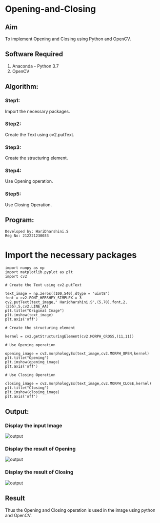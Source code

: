 # Opening-and-Closing

## Aim
To implement Opening and Closing using Python and OpenCV.

## Software Required
1. Anaconda - Python 3.7
2. OpenCV
## Algorithm:
### Step1:

Import the necessary packages.
<br>

### Step2:

Create the Text using cv2.putText.
<br>

### Step3:

Create the structuring element.
<br>

### Step4:

Use Opening operation.
<br>

### Step5:

Use Closing Operation.
<br>

## Program:
```
Developed by: HariDharshini.S
Reg No: 212221230033

```
 
# Import the necessary packages
```
import numpy as np
import matplotlib.pyplot as plt
import cv2

# Create the Text using cv2.putText

text_image = np.zeros((100,540),dtype = 'uint8')
font = cv2.FONT_HERSHEY_SIMPLEX = 3
cv2.putText(text_image," Haridharshini.S",(5,70),font,2,(255),5,cv2.LINE_AA)
plt.title("Original Image")
plt.imshow(text_image)
plt.axis('off')

# Create the structuring element

kernel = cv2.getStructuringElement(cv2.MORPH_CROSS,(11,11))

# Use Opening operation

opening_image = cv2.morphologyEx(text_image,cv2.MORPH_OPEN,kernel)
plt.title("Opening")
plt.imshow(opening_image)
plt.axis('off')

# Use Closing Operation

closing_image = cv2.morphologyEx(text_image,cv2.MORPH_CLOSE,kernel)
plt.title("Closing")
plt.imshow(closing_image)
plt.axis('off')
```
## Output:

### Display the input Image

![output](./1.png)

### Display the result of Opening

![output](./2.png)

### Display the result of Closing

![output](./3.png)

## Result
Thus the Opening and Closing operation is used in the image using python and OpenCV.
